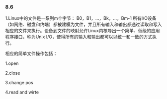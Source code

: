 ### 8.6

1.Linux中的文件是一系列m个字节： B0，B1，...，Bk，...，Bm-1 所有I/O设备（如网络、磁盘和终端）都被建模为文件，并且所有输入和输出都通过读取和写入相应的文件来执行。设备到文件的映射允许Linux内核导出一个简单、低级的应用程序接口，称为Unix I/O，使得所有的输入和输出都可以以统一和一致的方式执行。

相应的简单文件操作包括：

1.open

2.close

3.change pos

4.read and wirte

